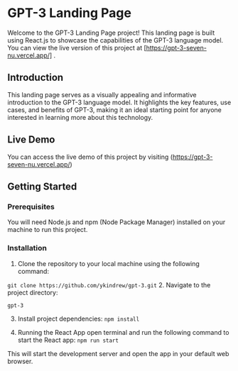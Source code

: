 # GPT-3 Landing Page

Welcome to the GPT-3 Landing Page project! This landing page is built using React.js to showcase the capabilities of the GPT-3 language model. You can view the live version of this project at [https://gpt-3-seven-nu.vercel.app/] .

## Introduction

This landing page serves as a visually appealing and informative introduction to the GPT-3 language model. It highlights the key features, use cases, and benefits of GPT-3, making it an ideal starting point for anyone interested in learning more about this technology.

## Live Demo

You can access the live demo of this project by visiting (https://gpt-3-seven-nu.vercel.app/)

## Getting Started

### Prerequisites

You will need Node.js and npm (Node Package Manager) installed on your machine to run this project.

### Installation

1. Clone the repository to your local machine using the following command:

``
      git clone https://github.com/ykindrew/gpt-3.git
``
2. Navigate to the project directory:

`` gpt-3 ``

3. Install project dependencies:
``
npm install
``

4. Running the React App
open terminal and run the following command to start the React app:
``
npm run start
``

This will start the development server and open the app in your default web browser.

